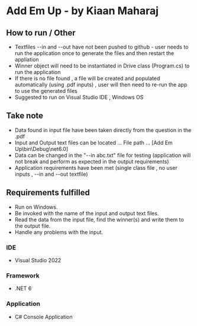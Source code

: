 # Add Em Up - by Kiaan Maharaj

## How to run / Other
-  Textfiles --in and --out have not been pushed to github - user needs to run the application once to generate the files and then restart the appliation
-  Winner object will need to be instantiated in Drive class (Program.cs) to run the application 
-  If there is no file found , a file will be created and populated automatically (using .pdf inputs) , user will then need to re-run the app to use the generated files
-  Suggested to run on Visual Studio IDE , Windows OS

## Take note
-  Data found in input file have been taken directly from the question in the .pdf
-  Input and Output text files can be located ... File path ... [Add Em Up\bin\Debug\net6.0]
-  Data can be changed in the "--in abc.txt" file for testing (application will not break and perform as expected in the output requirements)
-  Application requirements have been met (single class file , no user inputs , --in and --out textfile)

## Requirements fulfilled
-  Run on Windows. 
-  Be invoked with the name of the input and output text files. 
-  Read the data from the input file, find the winner(s) and write them to the output file. 
-  Handle any problems with the input.

### IDE
-  Visual Studio 2022

### Framework
-  .NET 6

### Application
-  C# Console Application
